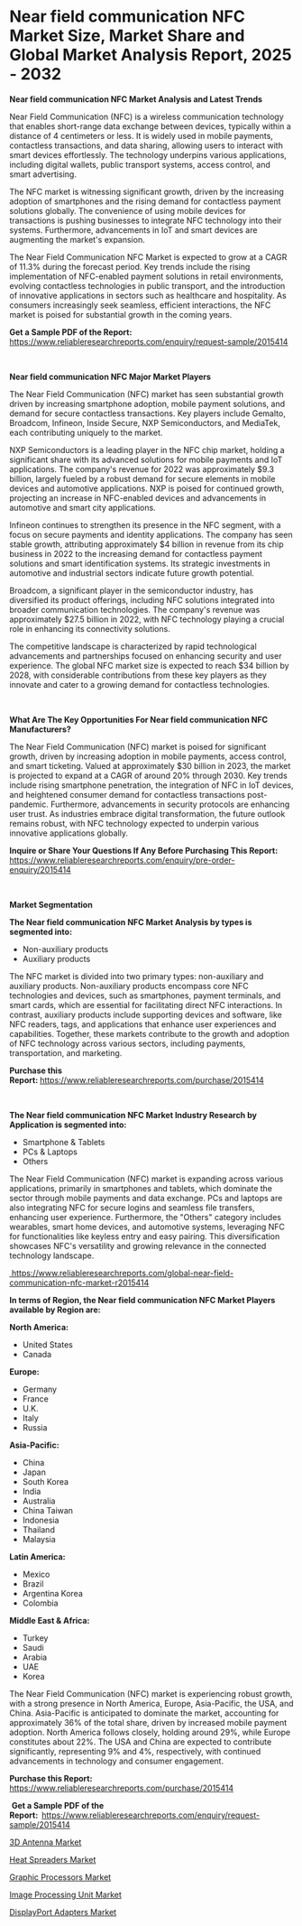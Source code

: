 <p><h1>Near field communication NFC Market Size, Market Share and Global Market Analysis Report, 2025 - 2032</h1></p><p><strong>Near field communication NFC Market Analysis and Latest Trends</strong></p>
<p><p>Near Field Communication (NFC) is a wireless communication technology that enables short-range data exchange between devices, typically within a distance of 4 centimeters or less. It is widely used in mobile payments, contactless transactions, and data sharing, allowing users to interact with smart devices effortlessly. The technology underpins various applications, including digital wallets, public transport systems, access control, and smart advertising.</p><p>The NFC market is witnessing significant growth, driven by the increasing adoption of smartphones and the rising demand for contactless payment solutions globally. The convenience of using mobile devices for transactions is pushing businesses to integrate NFC technology into their systems. Furthermore, advancements in IoT and smart devices are augmenting the market's expansion.</p><p>The Near Field Communication NFC Market is expected to grow at a CAGR of 11.3% during the forecast period. Key trends include the rising implementation of NFC-enabled payment solutions in retail environments, evolving contactless technologies in public transport, and the introduction of innovative applications in sectors such as healthcare and hospitality. As consumers increasingly seek seamless, efficient interactions, the NFC market is poised for substantial growth in the coming years.</p></p>
<p><strong>Get a Sample PDF of the Report:&nbsp;</strong> <a href="https://www.reliableresearchreports.com/enquiry/request-sample/2015414?utm_campaign=28&utm_medium=2&utm_source=Github&utm_content=ia&utm_term=11022025&utm_id=near-field-communication-nfc">https://www.reliableresearchreports.com/enquiry/request-sample/2015414</a></p>
<p>&nbsp;</p>
<p><strong>Near field communication NFC Major Market Players</strong></p>
<p><p>The Near Field Communication (NFC) market has seen substantial growth driven by increasing smartphone adoption, mobile payment solutions, and demand for secure contactless transactions. Key players include Gemalto, Broadcom, Infineon, Inside Secure, NXP Semiconductors, and MediaTek, each contributing uniquely to the market.</p><p>NXP Semiconductors is a leading player in the NFC chip market, holding a significant share with its advanced solutions for mobile payments and IoT applications. The company's revenue for 2022 was approximately $9.3 billion, largely fueled by a robust demand for secure elements in mobile devices and automotive applications. NXP is poised for continued growth, projecting an increase in NFC-enabled devices and advancements in automotive and smart city applications.</p><p>Infineon continues to strengthen its presence in the NFC segment, with a focus on secure payments and identity applications. The company has seen stable growth, attributing approximately $4 billion in revenue from its chip business in 2022 to the increasing demand for contactless payment solutions and smart identification systems. Its strategic investments in automotive and industrial sectors indicate future growth potential.</p><p>Broadcom, a significant player in the semiconductor industry, has diversified its product offerings, including NFC solutions integrated into broader communication technologies. The company's revenue was approximately $27.5 billion in 2022, with NFC technology playing a crucial role in enhancing its connectivity solutions. </p><p>The competitive landscape is characterized by rapid technological advancements and partnerships focused on enhancing security and user experience. The global NFC market size is expected to reach $34 billion by 2028, with considerable contributions from these key players as they innovate and cater to a growing demand for contactless technologies.</p></p>
<p>&nbsp;</p>
<p><strong>What Are The Key Opportunities For Near field communication NFC Manufacturers?</strong></p>
<p><p>The Near Field Communication (NFC) market is poised for significant growth, driven by increasing adoption in mobile payments, access control, and smart ticketing. Valued at approximately $30 billion in 2023, the market is projected to expand at a CAGR of around 20% through 2030. Key trends include rising smartphone penetration, the integration of NFC in IoT devices, and heightened consumer demand for contactless transactions post-pandemic. Furthermore, advancements in security protocols are enhancing user trust. As industries embrace digital transformation, the future outlook remains robust, with NFC technology expected to underpin various innovative applications globally.</p></p>
<p><strong>Inquire or Share Your Questions If Any Before Purchasing This Report:</strong> <a href="https://www.reliableresearchreports.com/enquiry/pre-order-enquiry/2015414?utm_campaign=28&utm_medium=2&utm_source=Github&utm_content=ia&utm_term=11022025&utm_id=near-field-communication-nfc">https://www.reliableresearchreports.com/enquiry/pre-order-enquiry/2015414</a></p>
<p>&nbsp;</p>
<p><strong>Market Segmentation</strong></p>
<p><strong>The Near field communication NFC Market Analysis by types is segmented into:</strong></p>
<p><ul><li>Non-auxiliary products</li><li>Auxiliary products</li></ul></p>
<p><p>The NFC market is divided into two primary types: non-auxiliary and auxiliary products. Non-auxiliary products encompass core NFC technologies and devices, such as smartphones, payment terminals, and smart cards, which are essential for facilitating direct NFC interactions. In contrast, auxiliary products include supporting devices and software, like NFC readers, tags, and applications that enhance user experiences and capabilities. Together, these markets contribute to the growth and adoption of NFC technology across various sectors, including payments, transportation, and marketing.</p></p>
<p><strong>Purchase this Report:&nbsp;</strong><a href="https://www.reliableresearchreports.com/purchase/2015414?utm_campaign=28&utm_medium=2&utm_source=Github&utm_content=ia&utm_term=11022025&utm_id=near-field-communication-nfc">https://www.reliableresearchreports.com/purchase/2015414</a></p>
<p>&nbsp;</p>
<p><strong>The Near field communication NFC Market Industry Research by Application is segmented into:</strong></p>
<p><ul><li>Smartphone & Tablets</li><li>PCs & Laptops</li><li>Others</li></ul></p>
<p><p>The Near Field Communication (NFC) market is expanding across various applications, primarily in smartphones and tablets, which dominate the sector through mobile payments and data exchange. PCs and laptops are also integrating NFC for secure logins and seamless file transfers, enhancing user experience. Furthermore, the "Others" category includes wearables, smart home devices, and automotive systems, leveraging NFC for functionalities like keyless entry and easy pairing. This diversification showcases NFC's versatility and growing relevance in the connected technology landscape.</p></p>
<p><a href="https://www.reliableresearchreports.com/global-near-field-communication-nfc-market-r2015414?utm_campaign=28&utm_medium=2&utm_source=Github&utm_content=ia&utm_term=11022025&utm_id=near-field-communication-nfc">&nbsp;https://www.reliableresearchreports.com/global-near-field-communication-nfc-market-r2015414</a></p>
<p><strong>In terms of Region, the Near field communication NFC Market Players available by Region are:</strong></p>
<p>
    <p> <strong> North America: </strong>
        <ul>
            <li>United States</li>
            <li>Canada</li>
        </ul>
        </p> 
    <p> <strong> Europe: </strong>
        <ul>
            <li>Germany</li>
            <li>France</li>
            <li>U.K.</li>
            <li>Italy</li>
            <li>Russia</li>
        </ul>
        </p> 
    <p> <strong> Asia-Pacific: </strong>
        <ul>
            <li>China</li>
            <li>Japan</li>
            <li>South Korea</li>
            <li>India</li>
            <li>Australia</li>
            <li>China Taiwan</li>
            <li>Indonesia</li>
            <li>Thailand</li>
            <li>Malaysia</li>
        </ul>
        </p> 
    <p> <strong> Latin America: </strong>
        <ul>
            <li>Mexico</li>
            <li>Brazil</li>
            <li>Argentina Korea</li>
            <li>Colombia</li>
        </ul>
        </p> 
    <p> <strong> Middle East & Africa: </strong>
        <ul>
            <li>Turkey</li>
            <li>Saudi</li>
            <li>Arabia</li>
            <li>UAE</li>
            <li>Korea</li>
        </ul>
    </p>
    </p>
<p><p>The Near Field Communication (NFC) market is experiencing robust growth, with a strong presence in North America, Europe, Asia-Pacific, the USA, and China. Asia-Pacific is anticipated to dominate the market, accounting for approximately 36% of the total share, driven by increased mobile payment adoption. North America follows closely, holding around 29%, while Europe constitutes about 22%. The USA and China are expected to contribute significantly, representing 9% and 4%, respectively, with continued advancements in technology and consumer engagement.</p></p>
<p><strong>Purchase this Report: </strong><a href="https://www.reliableresearchreports.com/purchase/2015414?utm_campaign=28&utm_medium=2&utm_source=Github&utm_content=ia&utm_term=11022025&utm_id=near-field-communication-nfc">https://www.reliableresearchreports.com/purchase/2015414</a></p>
<p>&nbsp;<strong>Get a Sample PDF of the Report:&nbsp;&nbsp;</strong><a href="https://www.reliableresearchreports.com/enquiry/request-sample/2015414?utm_campaign=28&utm_medium=2&utm_source=Github&utm_content=ia&utm_term=11022025&utm_id=near-field-communication-nfc">https://www.reliableresearchreports.com/enquiry/request-sample/2015414</a></p>
<p><strong></strong></p>
<p><p><a href="https://github.com/chikenmhamdi/Market-Research-Report-List-1/blob/main/3d-antenna-market.md?utm_campaign=28&utm_medium=2&utm_source=Github&utm_content=ia&utm_term=11022025&utm_id=near-field-communication-nfc">3D Antenna Market</a></p><p><a href="https://github.com/mriwacraane/Market-Research-Report-List-1/blob/main/heat-spreaders-market.md?utm_campaign=28&utm_medium=2&utm_source=Github&utm_content=ia&utm_term=11022025&utm_id=near-field-communication-nfc">Heat Spreaders Market</a></p><p><a href="https://github.com/ajatawlasta/Market-Research-Report-List-1/blob/main/graphic-processors-market.md?utm_campaign=28&utm_medium=2&utm_source=Github&utm_content=ia&utm_term=11022025&utm_id=near-field-communication-nfc">Graphic Processors Market</a></p><p><a href="https://github.com/benhaeneye/Market-Research-Report-List-1/blob/main/image-processing-unit-market.md?utm_campaign=28&utm_medium=2&utm_source=Github&utm_content=ia&utm_term=11022025&utm_id=near-field-communication-nfc">Image Processing Unit Market</a></p><p><a href="https://github.com/hunanuzmez/Market-Research-Report-List-1/blob/main/displayport-adapters-market.md?utm_campaign=28&utm_medium=2&utm_source=Github&utm_content=ia&utm_term=11022025&utm_id=near-field-communication-nfc">DisplayPort Adapters Market</a></p></p>
